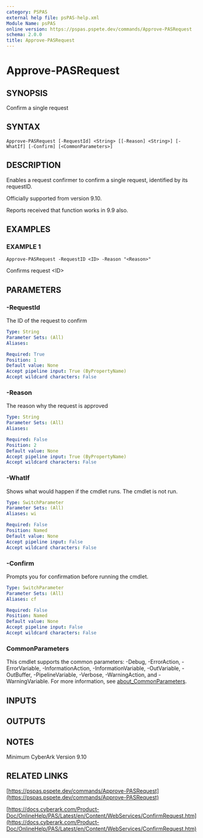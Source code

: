 ```yaml
---
category: PSPAS
external help file: psPAS-help.xml
Module Name: psPAS
online version: https://pspas.pspete.dev/commands/Approve-PASRequest
schema: 2.0.0
title: Approve-PASRequest
---
```


# Approve-PASRequest

## SYNOPSIS
Confirm a single request

## SYNTAX

```
Approve-PASRequest [-RequestId] <String> [[-Reason] <String>] [-WhatIf] [-Confirm] [<CommonParameters>]
```

## DESCRIPTION
Enables a request confirmer to confirm a single request, identified by its requestID.

Officially supported from version 9.10.

Reports received that function works in 9.9 also.

## EXAMPLES

### EXAMPLE 1
```
Approve-PASRequest -RequestID <ID> -Reason "<Reason>"
```

Confirms request \<ID\>

## PARAMETERS

### -RequestId
The ID of the request to confirm

```yaml
Type: String
Parameter Sets: (All)
Aliases:

Required: True
Position: 1
Default value: None
Accept pipeline input: True (ByPropertyName)
Accept wildcard characters: False
```

### -Reason
The reason why the request is approved

```yaml
Type: String
Parameter Sets: (All)
Aliases:

Required: False
Position: 2
Default value: None
Accept pipeline input: True (ByPropertyName)
Accept wildcard characters: False
```

### -WhatIf
Shows what would happen if the cmdlet runs.
The cmdlet is not run.

```yaml
Type: SwitchParameter
Parameter Sets: (All)
Aliases: wi

Required: False
Position: Named
Default value: None
Accept pipeline input: False
Accept wildcard characters: False
```

### -Confirm
Prompts you for confirmation before running the cmdlet.

```yaml
Type: SwitchParameter
Parameter Sets: (All)
Aliases: cf

Required: False
Position: Named
Default value: None
Accept pipeline input: False
Accept wildcard characters: False
```

### CommonParameters
This cmdlet supports the common parameters: -Debug, -ErrorAction, -ErrorVariable, -InformationAction, -InformationVariable, -OutVariable, -OutBuffer, -PipelineVariable, -Verbose, -WarningAction, and -WarningVariable. For more information, see [about_CommonParameters](http://go.microsoft.com/fwlink/?LinkID=113216).

## INPUTS

## OUTPUTS

## NOTES
Minimum CyberArk Version 9.10

## RELATED LINKS

[https://pspas.pspete.dev/commands/Approve-PASRequest](https://pspas.pspete.dev/commands/Approve-PASRequest)

[https://docs.cyberark.com/Product-Doc/OnlineHelp/PAS/Latest/en/Content/WebServices/ConfirmRequest.htm](https://docs.cyberark.com/Product-Doc/OnlineHelp/PAS/Latest/en/Content/WebServices/ConfirmRequest.htm)
